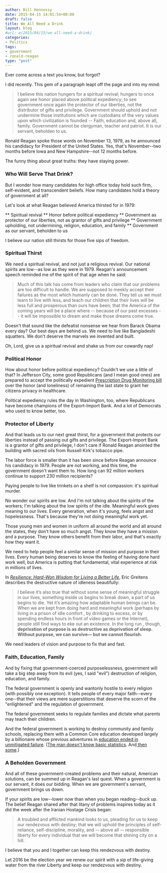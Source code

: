 ```yaml
---
author: Bill Hennessy
date: 2015-04-15 14:01:54+00:00
draft: false
title: We All Need a Drink
layout: blog
#url: e/2015/04/15/we-all-need-a-drink/
categories:
- Politics
tags:
- government
- ronald-reagan
type: "post"
---
```


Ever come across a text you know, but forgot?

I did recently. This gem of a paragraph leapt off the page and into my mind:



> I believe this nation hungers for a spiritual revival; hungers to once again see honor placed above political expediency; to see government once again the protector of our liberties, not the distributor of gifts and privilege. Government should uphold and not undermine those institutions which are custodians of the very values upon which civilization is founded -- Faith, education and, above all, family. Government cannot be clergyman, teacher and patriot. It is our servant, beholden to us.



Ronald Reagan spoke those words on November 13, 1979, as he announced his candidacy for President of the United States. Yes, that's November--two months before Iowa and New Hampshire--not 12 months before.

The funny thing about great truths: they have staying power.



### Who Will Serve That Drink?



But I wonder how many candidates for high office today hold such firm, self-evident, and transcendent beliefs. How many candidates hold a theory of government at all?

Let's look at what Reagan believed America thirsted for in 1979:




** Spiritual revival
** Honor before political expediency
** Government as protector of our liberties, not as grantor of gifts and privilege
** Government upholding, not undermining, religion, education, and family
** Government as our servant, beholden to us


I believe our nation still thirsts for those five sips of freedom.



### Spiritual Thirst



We need a spiritual revival, and not just a religious revival. Our national spirits are low--as low as they were in 1979. Reagan's announcement speech reminded me of the spirit of that age when he said:



> Much of this talk has come from leaders who claim that our problems are too difficult to handle. We are supposed to meekly accept their failures as the most which humanly can be done. They tell us we must learn to live with less, and teach our children that their lives will be less full and prosperous than ours have been; that the America of the coming years will be a place where -- because of our past excesses -- it will be impossible to dream and make those dreams come true.



Doesn't that sound like the defeatist nonsense we hear from Barack Obama every day? Our best days are behind us. We need to live like Bangladeshi squatters. We don't deserve the marvels we invented and built.

Oh, Lord, give us a spiritual revival and shake us from our cowardly nap!



### Political Honor



How about honor before political expediency? Couldn't we use a little of that? In Jefferson City, some good Republicans (and I mean good ones) are prepared to accept the politically expedient [Prescription Drug Monitoring bill](https://hennessysview.com/2015/04/13/whats-in-your-medicine-cabinet/) over the honor (and loneliness) of remaining the last state to grant her citizens privacy in healthcare.

Political expediency rules the day in Washington, too, where Republicans have become champions of the Export-Import Bank. And a lot of Democrats who used to know better, too.



### Protector of Liberty



And that leads us to our next great thirst, for a government that protects our liberties instead of passing out gifts and privilege. The Export-Import Bank is a grantor of gifts and privilege, I don't care if Ronald Reagan anointed the building with sacred oils from Russell Kirk's tobacco pipe.

The labor force is smaller than it has been since before Reagan announce his candidacy in 1979. People are not working, and this time, the government doesn't want them to. How long can 92 million workers continue to support 230 million recipients?

Paying people to live like trinkets on a shelf is not compassion: it's spiritual murder.

No wonder our spirits are low. And I'm not talking about the spirits of the workers; I'm talking about the low spirits of the idle. Meaningful work gives meaning to our lives. Every generation, when it's young, feels angst and hopelessness. That's because they're not doing meaningful work yet.

Those young men and women in uniform all around the world and all around the states, they don't have so much angst. They know they have a mission and a purpose. They know others benefit from their labor, and that's exactly how they want it.

We need to help people feel a similar sense of mission and purpose in their lives. Every human being deserves to know the feeling of having done hard work well, but America is putting that fundamental, vital experience at risk in millions of lives.

In [_Resilience: Hard-Won Wisdom for Living a Better Life_](https://www.amazon.com/Resilience-Hard-Won-Wisdom-Living-Better/dp/054432398X/ref=sr_1_1?ie=UTF8&qid=1429070133&sr=8-1&keywords=resilience), Eric Greitens describes the destructive nature of idleness beautifully:



> I believe it’s also true that without some sense of meaningful struggle in our lives, something inside us begins to break down, a part of us begins to die. Yet it’s amazing how adaptable human beings can be. When we are kept from doing hard and meaningful work (perhaps by living in a prison of idle comfort , by drinking to excess, or by spending endless hours in front of video games or the Internet), people still find ways to eke out an existence. In the long run , though, **deprivation of purpose is as destructive as deprivation of sleep. Without purpose, we can survive— but we cannot flourish.**



We need leaders of vision and purpose to fix that and fast.



### Faith, Education, Family



And by fixing that government-coerced purposelessness, government will take a big step away from its evil (yes, I said "evil") destruction of religion, education, and family.

The federal government is openly and wantonly hostile to every religion (with possibly one exception). It tells people of every major faith--every one--that their views are mere superstitions that deserve the scorn of the "enlightened" and the regulation of government.

The federal government seeks to regulate families and dictate what parents may teach their children.

And the federal government is working to destroy community and family schools, replacing them with a Common Core education developed largely by a billionaire whose previous adventures in [education ended in unmitigated failure](https://marginalrevolution.com/marginalrevolution/2010/09/the-small-schools-myth.html). ([The man doesn't know basic statistics](https://www.maritzmotivation.com/blog/uncategorized/avoid-bill-gates-billion-dollar-mistake/). And[ then some](https://junkcharts.typepad.com/junk_charts/2011/04/bill-gates-should-hire-a-statistical-advisor.html).)



### A Beholden Government



And all of these government-created problems and their natural, American solutions, can be summed up in Reagan's last quest. When a government is our servant, it does our bidding. When we are government's servant, government brings us down.

If your spirits are low--lower now than when you began reading--buck up. The belief Reagan shared after that litany of problems inspires today as it did the week after the Iranian Hostage Crisis began:



> A troubled and afflicted mankind looks to us, pleading for us to keep our rendezvous with destiny; that we will uphold the principles of self-reliance, self-discipline, morality, and -- above all -- responsible liberty for every individual that we will become that shining city on a hill.

I believe that you and I together can keep this rendezvous with destiny.



Let 2016 be the election year we renew our spirit with a sip of life-giving water from the river Liberty and keep our rendezvous with destiny.


